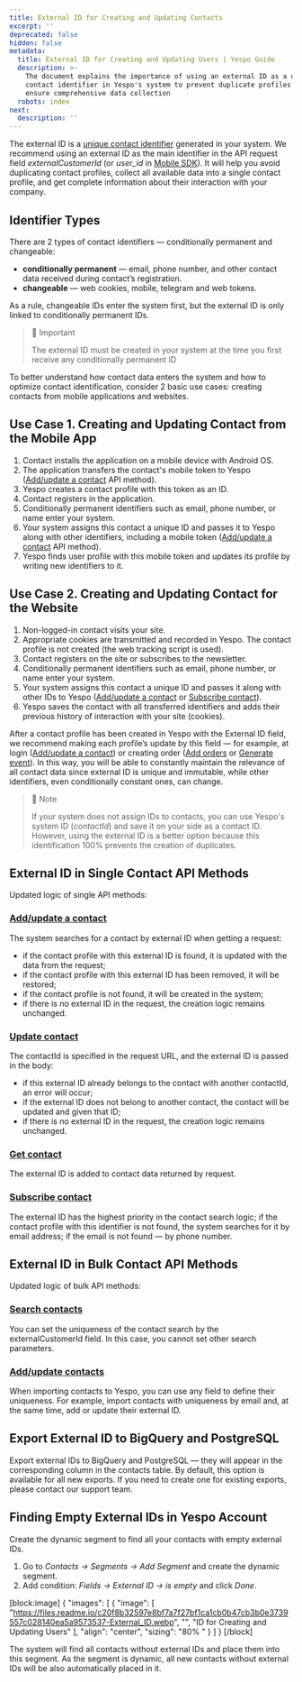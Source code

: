 ```yaml
---
title: External ID for Creating and Updating Contacts
excerpt: ''
deprecated: false
hidden: false
metadata:
  title: External ID for Creating and Updating Users | Yespo Guide
  description: >-
    The document explains the importance of using an external ID as a unique
    contact identifier in Yespo's system to prevent duplicate profiles and
    ensure comprehensive data collection
  robots: index
next:
  description: ''
---
```

The external ID is a [unique contact identifier](https://docs.yespo.io/docs/customer-identifiers-and-matching) generated in your system. We recommend using an external ID as the main identifier in the API request field _externalCustomerId_ (or _user\_id_ in [Mobile SDK](https://docs.yespo.io/reference/integrating-your-app-with-yespo)). It will help you avoid duplicating contact profiles, collect all available data into a single contact profile, and get complete information about their interaction with your company.

## Identifier Types

There are 2 types of contact identifiers — conditionally permanent and changeable:

- **conditionally permanent** — email, phone number, and other contact data received during contact’s registration.
- **changeable** — web cookies, mobile, telegram and web tokens.

As a rule, changeable IDs enter the system first, but the external ID is only linked to conditionally permanent IDs.

> 📘 Important
> 
> The external ID must be created in your system at the time you first receive any conditionally permanent ID

To better understand how contact data enters the system and how to optimize contact identification, consider 2 basic use cases: creating contacts from mobile applications and websites.

## Use Case 1. Creating and Updating Contact from the Mobile App

1. Contact installs the application on a mobile device with Android OS.
2. The application transfers the contact's mobile token to Yespo ([Add/update a contact](https://docs.yespo.io/reference/addcontact-1) API method).
3. Yespo creates a contact profile with this token as an ID.
4. Contact registers in the application.
5. Conditionally permanent identifiers such as email, phone number, or name enter your system.
6. Your system assigns this contact a unique ID and passes it to Yespo along with other identifiers, including a mobile token ([Add/update a contact](https://docs.yespo.io/reference/addcontact-1) API method).
7. Yespo finds user profile with this mobile token and updates its profile by writing new identifiers to it.

## Use Case 2. Creating and Updating Contact for the Website

1. Non-logged-in contact visits your site.
2. Appropriate cookies are transmitted and recorded in Yespo. The contact profile is not created (the web tracking script is used).
3. Contact registers on the site or subscribes to the newsletter.
4. Conditionally permanent identifiers such as email, phone number, or name enter your system.
5. Your system assigns this contact a unique ID and passes it along with other IDs to Yespo ([Add/update a contact](https://docs.yespo.io/reference/addcontact-1) or [Subscribe contact](https://docs.yespo.io/reference/subscribecontact-1)).
6. Yespo saves the contact with all transferred identifiers and adds their previous history of interaction with your site (cookies).

After a contact profile has been created in Yespo with the External ID field, we recommend making each profile’s update by this field — for example, at login ([Add/update a contact](https://docs.yespo.io/reference/addcontact-1)) or creating order ([Add orders](https://docs.yespo.io/reference/ordersbulkinsert-1) or [Generate event](https://docs.yespo.io/reference/registerevent_1)). In this way, you will be able to constantly maintain the relevance of all contact data since external ID is unique and immutable, while other identifiers, even conditionally constant ones, can change.

> 📘 Note
> 
> If your system does not assign IDs to contacts, you can use Yespo's system ID (_contactId_) and save it on your side as a contact ID. However, using the external ID is a better option because this identification 100% prevents the creation of duplicates.

## External ID in Single Contact API Methods

Updated logic of single API methods:

### [Add/update a contact](https://docs.yespo.io/reference/addcontact-1)

The system searches for a contact by external ID when getting a request:

- if the contact profile with this external ID is found, it is updated with the data from the request;
- if the contact profile with this external ID has been removed, it will be restored;
- if the contact profile is not found, it will be created in the system;
- if there is no external ID in the request, the creation logic remains unchanged.

### [Update contact](https://docs.yespo.io/reference/updatecontact-1)

The contactId is specified in the request URL, and the external ID is passed in the body:

- if this external ID already belongs to the contact with another contactId, an error will occur;
- if the external ID does not belong to another contact, the contact will be updated and given that ID;
- if there is no external ID in the request, the creation logic remains unchanged.

### [Get contact](https://docs.yespo.io/reference/getcontact-1)

The external ID is added to contact data returned by request.

### [Subscribe contact](https://docs.yespo.io/reference/subscribecontact-1)

The external ID has the highest priority in the contact search logic; if the contact profile with this identifier is not found, the system searches for it by email address; if the email is not found — by phone number.

## External ID in Bulk Contact API Methods

Updated logic of bulk API methods:

### [Search contacts](https://docs.yespo.io/reference/searchcontacts-1)

You can set the uniqueness of the contact search by the externalCustomerId field. In this case, you cannot set other search parameters.

### [Add/update contacts](https://docs.yespo.io/reference/contactsbulkupdate-1)

When importing contacts to Yespo, you can use any field to define their uniqueness. For example, import contacts with uniqueness by email and, at the same time, add or update their external ID.

## Export External ID to BigQuery and PostgreSQL

Export external IDs to BigQuery and PostgreSQL — they will appear in the corresponding column in the contacts table. By default, this option is available for all new exports. If you need to create one for existing exports, please contact our support team.

## Finding Empty External IDs in Yespo Account

Create the dynamic segment to find all your contacts with empty external IDs.

1. Go to _Contacts → Segments → Add Segment_ and create the dynamic segment.
2. Add condition: _Fields → External ID → is empty_ and click _Done_.

[block:image]
{
  "images": [
    {
      "image": [
        "https://files.readme.io/c20f8b32597e8bf7a7f27bf1ca1cb0b47cb3b0e3739557c028140ea5a9573537-External_ID.webp",
        "",
        "ID for Creating and Updating Users"
      ],
      "align": "center",
      "sizing": "80% "
    }
  ]
}
[/block]


The system will find all contacts without external IDs and place them into this segment. As the segment is dynamic, all new contacts without external IDs will be also automatically placed in it.